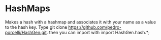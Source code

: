 # HashMaps

Makes a hash with a hashmap and associates it with your name as a value to the hash key. Type git clone https://github.com/pedro-porcelli/HashGen.git. then you can import with import HashGen.hash.*;
